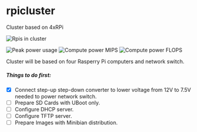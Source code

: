 # rpicluster
Cluster based on 4xRPi

![Rpis in cluster](https://img.shields.io/badge/rpi%20count-4-green.svg)

![Peak power usage](https://img.shields.io/badge/peak%20power%20usage-36%20W-green.svg)
![Compute power MIPS](https://img.shields.io/badge/compute%20power-UNKNW%20MIPS-red.svg)
![Compute power FLOPS](https://img.shields.io/badge/compute%20power-UNKNW%20FLOPS-red.svg)


Cluster will be based on four Rasperry Pi computers and network switch.

##### Things to do first:
- [x] Connect step-up step-down converter to lower voltage from 12V to 7.5V needed to power network switch.
- [ ] Prepare SD Cards with UBoot only.
- [ ] Configure DHCP server.
- [ ] Configure TFTP server.
- [ ] Prepare Images with Minibian distribution.

